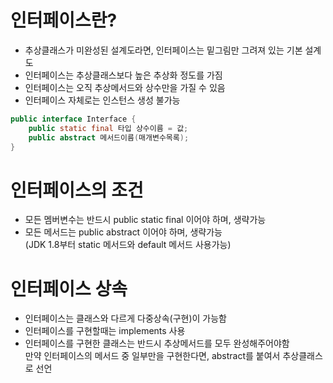 # 인터페이스란?
  - 추상클래스가 미완성된 설계도라면, 인터페이스는 밑그림만 그려져 있는 기본 설계도
  - 인터페이스는 추상클래스보다 높은 추상화 정도를 가짐
  - 인터페이스는 오직 추상메서드와 상수만을 가질 수 있음
  - 인터페이스 자체로는 인스턴스 생성 불가능

```java
public interface Interface {
	public static final 타입 상수이름 = 값;
	public abstract 메서드이름(매개변수목록);
}

```
# 인터페이스의 조건
  - 모든 멤버변수는 반드시 public static final 이어야 하며, 생략가능
  - 모든 메서드는 public abstract 이어야 하며, 생략가능 <br>
     (JDK 1.8부터 static 메서드와 default 메서드 사용가능)

# 인터페이스 상속
  - 인터페이스는 클래스와 다르게 다중상속(구현)이 가능함
  - 인터페이스를 구현할때는 implements 사용
  - 인터페이스를 구현한 클래스는 반드시 추상메서드를 모두 완성해주어야함 <br>
    만약 인터페이스의 메서드 중 일부만을 구현한다면, abstract를 붙여서 추상클래스로 선언
